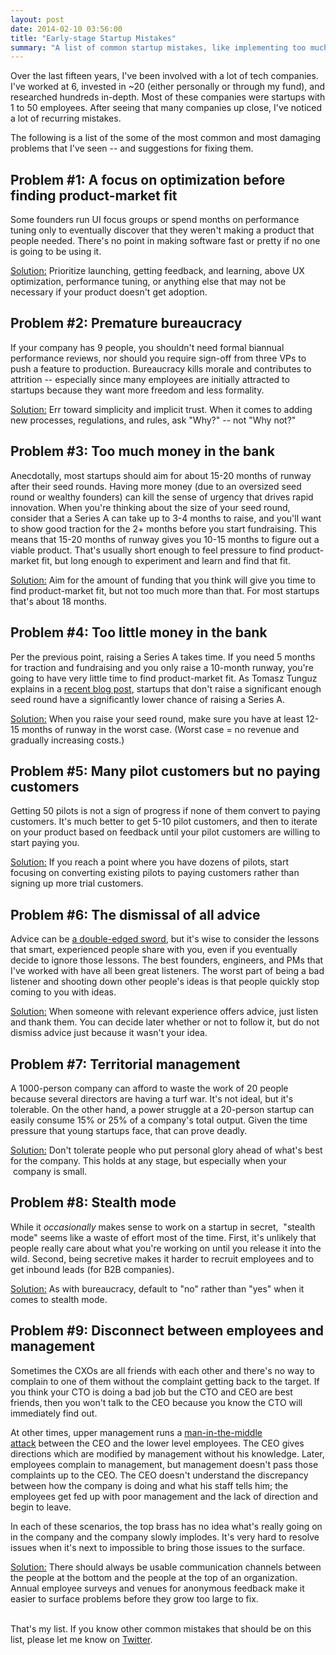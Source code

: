 ```yaml
---
layout: post
date: 2014-02-10 03:56:00
title: "Early-stage Startup Mistakes"
summary: "A list of common startup mistakes, like implementing too much process early on or accumulating lots of pilots w/o any paid customers."
---
```


Over the last fifteen years, I've been involved with a lot of tech companies. I've worked at 6, invested in ~20 (either personally or through my fund), and researched hundreds in-depth. Most of these companies were startups with 1 to 50 employees. After seeing that many companies up close, I've noticed a lot of recurring mistakes.

The following is a list of the some of the most common and most damaging problems that I've seen -- and suggestions for fixing them.

## Problem #1: A focus on optimization before finding product-market fit

Some founders run UI focus groups or spend months on performance tuning only to eventually discover that they weren't making a product that people needed. There's no point in making software fast or pretty if no one is going to be using it.  
  

<u>Solution:</u> Prioritize launching, getting feedback, and learning, above UX optimization, performance tuning, or anything else that may not be necessary if your product doesn't get adoption.

## Problem #2: Premature bureaucracy

If your company has 9 people, you shouldn't need formal biannual performance reviews, nor should you require sign-off from three VPs to push a feature to production. Bureaucracy kills morale and contributes to attrition -- especially since many employees are initially attracted to startups because they want more freedom and less formality.  
  

<u>Solution:</u> Err toward simplicity and implicit trust. When it comes to adding new processes, regulations, and rules, ask "Why?" -- not "Why not?"   

## Problem #3: Too much money in the bank

Anecdotally, most startups should aim for about 15-20 months of runway after their seed rounds. Having more money (due to an oversized seed round or wealthy founders) can kill the sense of urgency that drives rapid innovation. When you're thinking about the size of your seed round, consider that a Series A can take up to 3-4 months to raise, and you'll want to show good traction for the 2+ months before you start fundraising. This means that 15-20 months of runway gives you 10-15 months to figure out a viable product. That's usually short enough to feel pressure to find product-market fit, but long enough to experiment and learn and find that fit.   
  

<u>Solution:</u> Aim for the amount of funding that you think will give you time to find product-market fit, but not too much more than that. For most startups that's about 18 months.  

## Problem #4: Too little money in the bank

Per the previous point, raising a Series A takes time. If you need 5 months for traction and fundraising and you only raise a 10-month runway, you're going to have very little time to find product-market fit. As Tomasz Tunguz explains in a <a href="http://tomtunguz.com/seed-followon-rates/" target="_blank">recent blog post</a>, startups that don't raise a significant enough seed round have a significantly lower chance of raising a Series A.  
  

<u>Solution:</u> When you raise your seed round, make sure you have at least 12-15 months of runway in the worst case. (Worst case = no revenue and gradually increasing costs.)  

## Problem #5: Many pilot customers but no paying customers

Getting 50 pilots is not a sign of progress if none of them convert to paying customers. It's much better to get 5-10 pilot customers, and then to iterate on your product based on feedback until your pilot customers are willing to start paying you.   
  

<u>Solution:</u> If you reach a point where you have dozens of pilots, start focusing on converting existing pilots to paying customers rather than signing up more trial customers.  

## Problem #6: The dismissal of all advice

Advice can be <a href="http://jamesavery.io/how-i-learned-to-stop-giving-advice/" target="_blank">a double-edged sword</a>, but it's wise to consider the lessons that smart, experienced people share with you, even if you eventually decide to ignore those lessons. The best founders, engineers, and PMs that I've worked with have all been great listeners. The worst part of being a bad listener and shooting down other people's ideas is that people quickly stop coming to you with ideas.   
  

<u>Solution:</u> When someone with relevant experience offers advice, just listen and thank them. You can decide later whether or not to follow it, but do not dismiss advice just because it wasn't your idea.

## Problem #7: Territorial management

A 1000-person company can afford to waste the work of 20 people because several directors are having a turf war. It's not ideal, but it's tolerable. On the other hand, a power struggle at a 20-person startup can easily consume 15% or 25% of a company's total output. Given the time pressure that young startups face, that can prove deadly.  
  

<u>Solution:</u> Don't tolerate people who put personal glory ahead of what's best for the company. This holds at any stage, but especially when your  company is small.  

## Problem #8: Stealth mode

While it _occasionally_ makes sense to work on a startup in secret,  "stealth mode" seems like a waste of effort most of the time. First, it's unlikely that people really care about what you're working on until you release it into the wild. Second, being secretive makes it harder to recruit employees and to get inbound leads (for B2B companies).

  

<u>Solution:</u> As with bureaucracy, default to "no" rather than "yes" when it comes to stealth mode.

## Problem #9: Disconnect between employees and management

Sometimes the CXOs are all friends with each other and there's no way to complain to one of them without the complaint getting back to the target. If you think your CTO is doing a bad job but the CTO and CEO are best friends, then you won't talk to the CEO because you know the CTO will immediately find out.   
  
At other times, upper management runs a <a href="http://en.wikipedia.org/wiki/Man-in-the-middle_attack" target="_blank">man-in-the-middle attack</a> between the CEO and the lower level employees. The CEO gives directions which are modified by management without his knowledge. Later, employees complain to management, but management doesn't pass those complaints up to the CEO. The CEO doesn't understand the discrepancy between how the company is doing and what his staff tells him; the employees get fed up with poor management and the lack of direction and begin to leave.  
  
In each of these scenarios, the top brass has no idea what's really going on in the company and the company slowly implodes. It's very hard to resolve issues when it's next to impossible to bring those issues to the surface.  
  

<u>Solution:</u> There should always be usable communication channels between the people at the bottom and the people at the top of an organization. Annual employee surveys and venues for anonymous feedback make it easier to surface problems before they grow too large to fix.  

<br>
That's my list. If you know other common mistakes that should be on this list, please let me know on <a href="https://twitter.com/lpolovets" target="_blank">Twitter</a>.